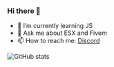 ### Hi there 👋

- 🌱 I’m currently learning JS
- 💬 Ask me about ESX and Fivem
- 📫 How to reach me: [Discord](https://discord.com/channels/@me/440702426765590529/)

![GitHub stats](https://github-readme-stats.vercel.app/api?username=AstroNext&show_icons=true&theme=radical)

<!--
**AstroNext/AstroNext** is a ✨ _special_ ✨ repository because its `README.md` (this file) appears on your GitHub profile.

Here are some ideas to get you started:

- 🔭 I’m currently working on ...
- 🌱 I’m currently learning ...
- 👯 I’m looking to collaborate on ...
- 🤔 I’m looking for help with ...
- 💬 Ask me about ...
- 📫 How to reach me: ...
- 😄 Pronouns: ...
- ⚡ Fun fact: ...
-->

